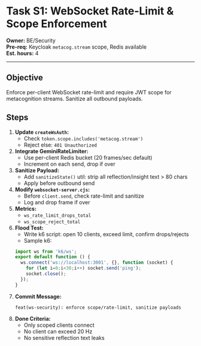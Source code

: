 # Task S1: WebSocket Rate-Limit & Scope Enforcement

**Owner:** BE/Security  
**Pre-req:** Keycloak `metacog.stream` scope, Redis available  
**Est. hours:** 4

---

## Objective

Enforce per-client WebSocket rate-limit and require JWT scope for metacognition streams. Sanitize all outbound payloads.

## Steps

1. **Update `createWsAuth`:**
   - Check `token.scope.includes('metacog.stream')`
   - Reject else: `401 Unauthorized`
2. **Integrate GeminiRateLimiter:**
   - Use per-client Redis bucket (20 frames/sec default)
   - Increment on each send, drop if over
3. **Sanitize Payload:**
   - Add `sanitizeState()` util: strip all reflection/insight text > 80 chars
   - Apply before outbound send
4. **Modify `websocket-server.cjs`:**
   - Before `client.send`, check rate-limit and sanitize
   - Log and drop frame if over
5. **Metrics:**
   - `ws_rate_limit_drops_total`
   - `ws_scope_reject_total`
6. **Flood Test:**
   - Write k6 script: open 10 clients, exceed limit, confirm drops/rejects
   - Sample k6:
   ```js
   import ws from 'k6/ws';
   export default function () {
     ws.connect('ws://localhost:3001', {}, function (socket) {
       for (let i=0;i<30;i++) socket.send('ping');
       socket.close();
     });
   }
   ```
7. **Commit Message:**
   ```
   feat(ws-security): enforce scope/rate-limit, sanitize payloads
   ```
8. **Done Criteria:**
   - Only scoped clients connect
   - No client can exceed 20 Hz
   - No sensitive reflection text leaks